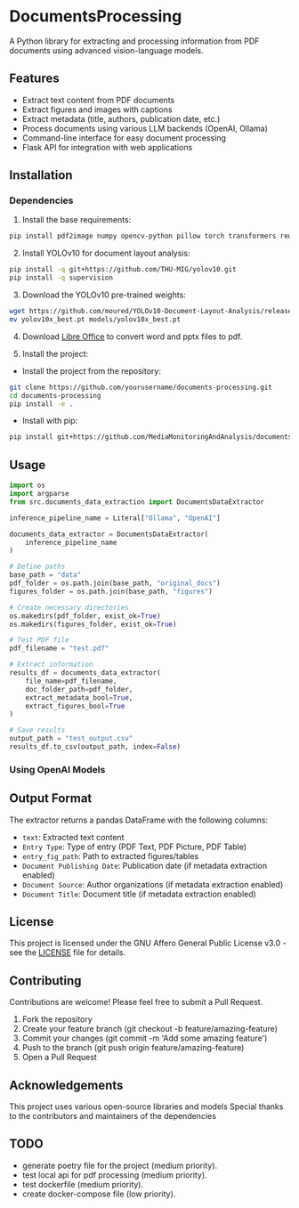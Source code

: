 # DocumentsProcessing
A Python library for extracting and processing information from PDF documents using advanced vision-language models.

## Features
- Extract text content from PDF documents
- Extract figures and images with captions
- Extract metadata (title, authors, publication date, etc.)
- Process documents using various LLM backends (OpenAI, Ollama)
- Command-line interface for easy document processing
- Flask API for integration with web applications

## Installation

### Dependencies

1. Install the base requirements:
```bash
pip install pdf2image numpy opencv-python pillow torch transformers requests PyMuPDF pandas tqdm nltk
```

2. Install YOLOv10 for document layout analysis:
```bash
pip install -q git+https://github.com/THU-MIG/yolov10.git
pip install -q supervision
```

3. Download the YOLOv10 pre-trained weights:
```bash
wget https://github.com/moured/YOLOv10-Document-Layout-Analysis/releases/download/doclaynet_weights/yolov10x_best.pt
mv yolov10x_best.pt models/yolov10x_best.pt
```

4. Download [Libre Office](https://www.libreoffice.org) to convert word and pptx files to pdf.

5. Install the project:
* Install the project from the repository:
```bash
git clone https://github.com/yourusername/documents-processing.git
cd documents-processing
pip install -e .
```
* Install with pip:
```bash
pip install git+https://github.com/MediaMonitoringAndAnalysis/documents-processing.git
```

## Usage

```python
import os
import argparse
from src.documents_data_extraction import DocumentsDataExtractor

inference_pipeline_name = Literal["Ollama", "OpenAI"]

documents_data_extractor = DocumentsDataExtractor(
    inference_pipeline_name
)

# Define paths
base_path = "data"
pdf_folder = os.path.join(base_path, "original_docs")
figures_folder = os.path.join(base_path, "figures")

# Create necessary directories
os.makedirs(pdf_folder, exist_ok=True)
os.makedirs(figures_folder, exist_ok=True)

# Test PDF file
pdf_filename = "test.pdf"

# Extract information
results_df = documents_data_extractor(
    file_name=pdf_filename,
    doc_folder_path=pdf_folder,
    extract_metadata_bool=True,
    extract_figures_bool=True
)

# Save results
output_path = "test_output.csv"
results_df.to_csv(output_path, index=False)
```

### Using OpenAI Models

## Output Format

The extractor returns a pandas DataFrame with the following columns:
- `text`: Extracted text content
- `Entry Type`: Type of entry (PDF Text, PDF Picture, PDF Table)
- `entry_fig_path`: Path to extracted figures/tables
- `Document Publishing Date`: Publication date (if metadata extraction enabled)
- `Document Source`: Author organizations (if metadata extraction enabled)
- `Document Title`: Document title (if metadata extraction enabled)

## License

This project is licensed under the GNU Affero General Public License v3.0 - see the [LICENSE](LICENSE) file for details.

## Contributing

Contributions are welcome! Please feel free to submit a Pull Request.

1. Fork the repository
2. Create your feature branch (git checkout -b feature/amazing-feature)
3. Commit your changes (git commit -m 'Add some amazing feature')
4. Push to the branch (git push origin feature/amazing-feature)
5. Open a Pull Request

## Acknowledgements

This project uses various open-source libraries and models
Special thanks to the contributors and maintainers of the dependencies

## TODO
- generate poetry file for the project (medium priority).
- test local api for pdf processing (medium priority).
- test dockerfile (medium priority).
- create docker-compose file (low priority).